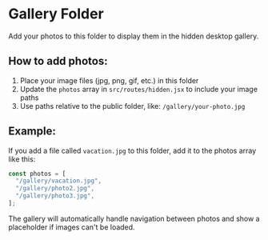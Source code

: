 # Gallery Folder

Add your photos to this folder to display them in the hidden desktop gallery.

## How to add photos:

1. Place your image files (jpg, png, gif, etc.) in this folder
2. Update the `photos` array in `src/routes/hidden.jsx` to include your image paths
3. Use paths relative to the public folder, like: `/gallery/your-photo.jpg`

## Example:

If you add a file called `vacation.jpg` to this folder, add it to the photos array like this:

```javascript
const photos = [
  "/gallery/vacation.jpg",
  "/gallery/photo2.jpg",
  "/gallery/photo3.jpg",
];
```

The gallery will automatically handle navigation between photos and show a placeholder if images can't be loaded.
